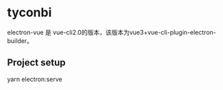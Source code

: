 # tyconbi
electron-vue 是 vue-cli2.0的版本，该版本为vue3+vue-cli-plugin-electron-builder。

## Project setup
yarn electron:serve
